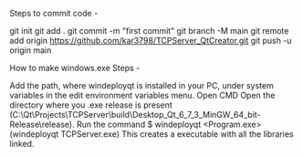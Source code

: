 Steps to commit code -

git init
git add .
git commit -m "first commit"
git branch -M main
git remote add origin https://github.com/kar3798/TCPServer_QtCreator.git
git push -u origin main

How to make windows.exe Steps -

Add the path, where windeployqt is installed in your PC, under system variables in the edit environment variables menu.
Open CMD
Open the directory where you .exe release is present (C:\Qt\Projects\TCPServer\build\Desktop_Qt_6_7_3_MinGW_64_bit-Release\release).
Run the command $ windeployqt <Program.exe> (windeployqt TCPServer.exe)
This creates a executable with all the libraries linked.
